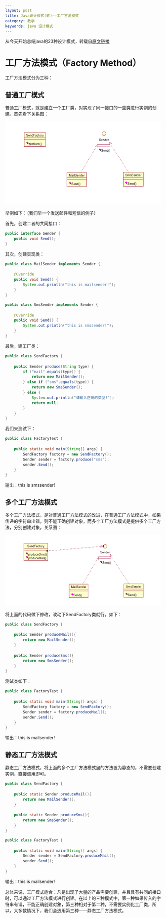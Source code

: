 ```yaml
---
layout: post
title: Java设计模式(转)——工厂方法模式
category: 教学
keywords: java 设计模式
---
```


从今天开始总结java的23种设计模式，转载自<a href="http://my.csdn.net/zhangerqing" target="_blank">原文链接</a>

# 工厂方法模式（Factory Method）

工厂方法模式分为三种：

## 普通工厂模式

普通工厂模式，就是建立一个工厂类，对实现了同一接口的一些类进行实例的创建。首先看下关系图：

<img src="/assets/img/content8.png">

举例如下：（我们举一个发送邮件和短信的例子）

首先，创建二者的共同接口：

``` java
public interface Sender {
	public void Send();
}
```

其次，创建实现类：

``` java
public class MailSender implements Sender {

	@Override
	public void Send() {
		System.out.println("this is mailsender!");
	}
}
```

``` java
public class SmsSender implements Sender {

	@Override
	public void Send() {
		System.out.println("this is smssender!");
	}
}
```

最后，建工厂类：

``` java
public class SendFactory {

	public Sender produce(String type) {
		if ("mail".equals(type)) {
			return new MailSender();
		} else if ("sms".equals(type)) {
			return new SmsSender();
		} else {
			System.out.println("请输入正确的类型!");
			return null;
		}
	}
}
```

我们来测试下：

``` java
public class FactoryTest {

	public static void main(String[] args) {
		SendFactory factory = new SendFactory();
		Sender sender = factory.produce("sms");
		sender.Send();
	}
}
```

输出：this is smssender!

## 多个工厂方法模式

多个工厂方法模式，是对普通工厂方法模式的改进，在普通工厂方法模式中，如果传递的字符串出错，则不能正确创建对象，而多个工厂方法模式是提供多个工厂方法，分别创建对象。关系图：

<img src="/assets/img/content9.png">

将上面的代码做下修改，改动下SendFactory类就行，如下：

``` java
public class SendFactory {
	
	public Sender produceMail(){
		return new MailSender();
	}
	
	public Sender produceSms(){
		return new SmsSender();
	}
}
```

测试类如下：

``` java
public class FactoryTest {

	public static void main(String[] args) {
		SendFactory factory = new SendFactory();
		Sender sender = factory.produceMail();
		sender.Send();
	}
}
```

输出：this is mailsender!

## 静态工厂方法模式

静态工厂方法模式，将上面的多个工厂方法模式里的方法置为静态的，不需要创建实例，直接调用即可。

``` java
public class SendFactory {
	
	public static Sender produceMail(){
		return new MailSender();
	}
	
	public static Sender produceSms(){
		return new SmsSender();
	}
}
```

``` java
public class FactoryTest {

	public static void main(String[] args) {	
		Sender sender = SendFactory.produceMail();
		sender.Send();
	}
}
```

输出：this is mailsender!

总体来说，工厂模式适合：凡是出现了大量的产品需要创建，并且具有共同的接口时，可以通过工厂方法模式进行创建。在以上的三种模式中，第一种如果传入的字符串有误，不能正确创建对象，第三种相对于第二种，不需要实例化工厂类，所以，大多数情况下，我们会选用第三种——静态工厂方法模式。
